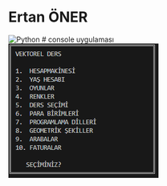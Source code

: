 <h1>Ertan ÖNER </h1>
<img src="https://www.python.org/static/img/python-logo.png" alt="Python"/>
# console uygulaması
<img src="projeresimleri/anaMenu.png" alt="Alt Menü"/>